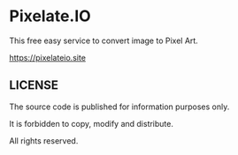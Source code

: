 # Pixelate.IO
This free easy service to convert image to Pixel Art.

https://pixelateio.site

## LICENSE

The source code is published for information purposes only.

It is forbidden to copy, modify and distribute.

All rights reserved.
